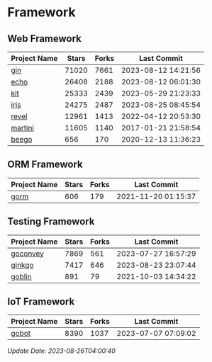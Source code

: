 # Framework

## Web Framework
| Project Name | Stars | Forks | Last Commit |
| ------------ | ----- | ----- | ----------- |
| [gin](https://github.com/gin-gonic/gin) | 71020 | 7661 | 2023-08-12 14:21:56 |
| [echo](https://github.com/labstack/echo) | 26408 | 2188 | 2023-08-12 06:01:30 |
| [kit](https://github.com/go-kit/kit) | 25333 | 2439 | 2023-05-29 21:23:33 |
| [iris](https://github.com/kataras/iris) | 24275 | 2487 | 2023-08-25 08:45:54 |
| [revel](https://github.com/revel/revel) | 12961 | 1413 | 2022-04-12 20:53:30 |
| [martini](https://github.com/go-martini/martini) | 11605 | 1140 | 2017-01-21 21:58:54 |
| [beego](https://github.com/astaxie/beego) | 656 | 170 | 2020-12-13 11:36:23 |

## ORM Framework
| Project Name | Stars | Forks | Last Commit |
| ------------ | ----- | ----- | ----------- |
| [gorm](https://github.com/jinzhu/gorm) | 606 | 179 | 2021-11-20 01:15:37 |

## Testing Framework
| Project Name | Stars | Forks | Last Commit |
| ------------ | ----- | ----- | ----------- |
| [goconvey](https://github.com/smartystreets/goconvey) | 7869 | 561 | 2023-07-27 16:57:29 |
| [ginkgo](https://github.com/onsi/ginkgo) | 7417 | 646 | 2023-08-23 23:07:44 |
| [goblin](https://github.com/franela/goblin) | 891 | 79 | 2021-10-03 14:34:22 |

## IoT Framework
| Project Name | Stars | Forks | Last Commit |
| ------------ | ----- | ----- | ----------- |
| [gobot](https://github.com/hybridgroup/gobot) | 8390 | 1037 | 2023-07-07 07:09:02 |

*Update Date: 2023-08-26T04:00:40*